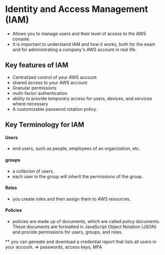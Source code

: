 # Identity and Access Management (IAM)

* Allows you to manage users and their level of access to the AWS console.
* It is important to understand IAM and how it works, both for the exam and for administrating a company's AWS account in real life.



## Key features of IAM

* Centralized control of your AWS account
* shared access to your AWS account
* Granular permissions
* multi-factor authentication
* ability to provide temporary access for users, devices, and services where necessary
* A customizable password rotation policy.



## Key Terminology for IAM

#### Users

- end users, such as people, employees of an organization, etc.

#### groups

- a collecion of users.
- each user in the group will inherit the permissions of the group.

#### Roles

- you create roles and then assign them to AWS resources.

#### Policies

- policies are made up of documents, which are called policy documents. These documents are formatted in JavaScript Object Notation (JSON) and procide permissions for users, groups, and roles.

** you can geneate and download a credential report that lists all users in your account. => passwords, access keys, MFA